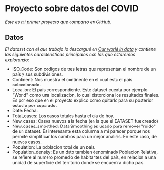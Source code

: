 # Proyecto sobre datos del COVID

_Este es mi primer proyecto que comparto en GitHub._

## Datos

_El dataset con el que trabajo lo descargué en [Our world in data](https://ourworldindata.org/covid-deaths) y contiene 
las siguientes caracteristicas principales con las que estaremos explorando:_

* ISO_Code: Son codigos de tres letras que representan el nombre de un país y sus subdivisiones.
* Continent: Nos muestra el continente en el cual está el país seleccionado.
* Location: El país correspondiente. Este dataset cuenta por ejemplo "World" como una localizacion, 
lo cual distorciona los resultados finales. Es por eso que en el proyecto explico como quitarlo
para su posterior estudio por separado.
* Date: Fecha.
* Total_cases: Los casos totales hasta el día de hoy.
* New_cases: Casos nuevos a la fecha (en la que el DATASET fue creado)
* New_cases_smoothed: Data Smoothing es usado para remover "ruido" de un dataset. 
Es interesante esta columna a mi parecer porque nos permite simplificar los cambios
para un mejor analisis. En este caso, de nuevos casos.
* Population: La poblacion total de un pais.
* Population_density: Es un dato tambien denominado Poblacion Relativa, se refiere al numero promedio de habitantes del país,
en relacion a una unidad de superficie del territorio donde se encuentra dicho país.










